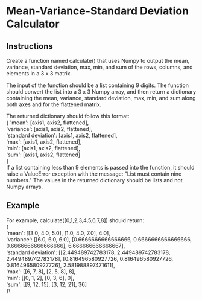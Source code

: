 # Mean-Variance-Standard Deviation Calculator

## Instructions
Create a function named calculate() that uses Numpy to output the mean, variance, standard deviation, max, min, and sum of the rows, columns, and elements in a 3 x 3 matrix.

The input of the function should be a list containing 9 digits. The function should convert the list into a 3 x 3 Numpy array, and then return a dictionary containing the mean, variance, standard deviation, max, min, and sum along both axes and for the flattened matrix.

The returned dictionary should follow this format:\
{
  'mean': [axis1, axis2, flattened],\
  'variance': [axis1, axis2, flattened],\
  'standard deviation': [axis1, axis2, flattened],\
  'max': [axis1, axis2, flattened],\
  'min': [axis1, axis2, flattened],\
  'sum': [axis1, axis2, flattened]\
}\
If a list containing less than 9 elements is passed into the function, it should raise a ValueError exception with the message: "List must contain nine numbers." The values in the returned dictionary should be lists and not Numpy arrays.

## Example
For example, calculate([0,1,2,3,4,5,6,7,8]) should return:\
{\
  'mean': [[3.0, 4.0, 5.0], [1.0, 4.0, 7.0], 4.0],\
  'variance': [[6.0, 6.0, 6.0], [0.6666666666666666, 0.6666666666666666, 0.6666666666666666], 6.666666666666667],\
  'standard deviation': [[2.449489742783178, 2.449489742783178, 2.449489742783178], [0.816496580927726, 0.816496580927726, 0.816496580927726], 2.581988897471611],\
  'max': [[6, 7, 8], [2, 5, 8], 8],\
  'min': [[0, 1, 2], [0, 3, 6], 0],\
  'sum': [[9, 12, 15], [3, 12, 21], 36]\
}\
